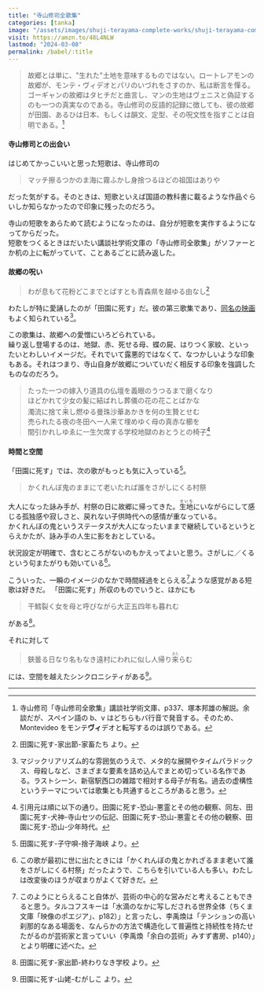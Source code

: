 ```yaml
---
title: "寺山修司全歌集"
categories: [tanka]
image: "/assets/images/shuji-terayama-complete-works/shuji-terayama-complete-works.jpg"
visit: https://amzn.to/48L4NLW
lastmod: "2024-03-08"
permalink: /babel/:title
---
```


> 故郷とは単に、"生れた"土地を意味するものではない。ロートレアモンの故郷が、モンテ・ヴィデオとパリのいづれをさすのか、私は断言を憚る。ゴーギャンの故郷はタヒチだと曲言し、マンの生地はヴェニスと偽証するのも一つの真実なのである。寺山修司の反語的記録に徴しても、彼の故郷が田園、あるひは日本、もしくは韻文、定型、その呪文性を指すことは自明である。[^2]

#### 寺山修司との出会い

はじめてかっこいいと思った短歌は、寺山修司の

> マッチ擦るつかのま海に霧ふかし身捨つるほどの祖国はありや

だった気がする。そのときは、短歌といえば国語の教科書に載るような作品ぐらいしか知らなかったので印象に残ったのだろう。

寺山の短歌をあらためて読むようになったのは、自分が短歌を実作するようになってからだった。  
短歌をつくるときはだいたい講談社学術文庫の「寺山修司全歌集」がソファーとか机の上に転がっていて、ことあるごとに読み返した。

#### 故郷の呪い

> わが息もて花粉どこまでとばすとも青森県を越ゆる由なし[^3]

わたしが特に愛誦したのが「田園に死す」だ。彼の第三歌集であり、[同名の映画](https://www.amazon.co.jp/%E7%94%B0%E5%9C%92%E3%81%AB%E6%AD%BB%E3%81%99-%E8%8F%85%E8%B2%AB%E5%A4%AA%E9%83%8E/dp/B00FCALYVW)もよく知られている[^1]。

この歌集は、故郷への愛憎にいろどられている。  
繰り返し登場するのは、地獄、赤、死せる母、蝶の屍、はりつく家紋、といったいとわしいイメージだ。それでいて露悪的ではなくて、なつかしいような印象もある。それはつまり、寺山自身が故郷についていだく相反する印象を強調したものなのだろう。

> たった一つの嫁入り道具の仏壇を義眼のうつるまで磨くなり  
> ほどかれて少女の髪に結ばれし葬儀の花の花ことばかな  
> 濁流に捨て<ruby>来<rp>（</rp><rt>こ</rt><rp>）</rp></ruby>し燃ゆる曼珠沙華あかきを何の生贄とせむ  
> 売られたる夜の冬田へ一人来て埋めゆく母の真赤な櫛を  
> 間引かれしゆゑに一生欠席する学校地獄のおとうとの椅子[^6]

#### 時間と空間

「田園に死す」では、次の歌がもっとも気に入っている[^5]。

> かくれんぼ鬼のままにて老いたれば誰をさがしにくる村祭

大人になった詠み手が、村祭の日に故郷に帰ってきた。<ruby>生地<rp>（</rp><rt>せいち</rt><rp>）</rp></ruby>にいながらにして感じる孤独感や寂しさと、戻れない子供時代への感情が重なっている。  
かくれんぼの鬼というステータスが大人になったいままで継続しているというとらえかたが、詠み手の人生に影をおとしている。

状況設定が明確で、含むところがないのもかえってよいと思う。さがしに／くるという句またがりも効いている[^4]。

こういった、一瞬のイメージのなかで時間経過をとらえる[^10]ような感覚がある短歌は好きだ。
「田園に死す」所収のものでいうと、ほかにも

> 干鱈裂く女を母と呼びながら大正五四年も暮れむ

がある[^8]。

それに対して

> 鋏曇る日なり名もなき遠村にわれに似し人帰り<ruby>来<rp>（</rp><rt>きた</rt><rp>）</rp></ruby>らむ

には、空間を越えたシンクロニシティがある[^9]。

---

[^1]: マジックリアリズム的な雰囲気のうえで、メタ的な展開やタイムパラドックス、母殺しなど、さまざまな要素を詰め込んでまとめ切っている名作である。ラストシーン、新宿駅西口の雑踏で相対する母子が有名。過去の虚構性というテーマについては歌集とも共通するところがあると思う。
[^2]: 寺山修司「寺山修司全歌集」講談社学術文庫、p337、塚本邦雄の解説。余談だが、スペイン語の b、v はどちらもバ行音で発音する。そのため、Montevideo をモンテ**ヴィ**デオと転写するのは誤りである。
[^3]: 田園に死す-家出節-家畜たち より。
[^4]: この歌が最初に世に出たときには「かくれんぼの鬼とかれざるまま老いて誰をさがしにくる村祭」だったようで、こちらを引いている人も多い。わたしは改変後のほうが収まりがよくて好きだ。
[^5]: 田園に死す-子守唄-捨子海峡 より。
[^6]: 引用元は順に以下の通り。田園に死す-恐山-悪霊とその他の観察、同左、田園に死す-犬神-寺山セツの伝記、田園に死す-恐山-悪霊とその他の観察、田園に死す-恐山-少年時代。
[^7]: 田園に死す-家出節-終わりなき学校 より。
[^8]: 田園に死す-家出節-終わりなき学校 より。
[^9]: 田園に死す-山姥-むがしこ より。
[^10]: このようにとらえること自体が、芸術の中心的な営みだと考えることもできると思う。タルコフスキーは「水滴のなかに写しだされる世界全体（ちくま文庫「映像のポエジア」、p182）」と言ったし、李禹煥は「テンションの高い刹那的なある場面を、なんらかの方法で構造化して普遍性と持続性を持たせたがるのが芸術家と言っていい（李禹煥「余白の芸術」みすず書房、p140）」とより明確に述べた。
